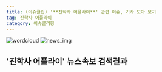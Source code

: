 ```yaml
---
title: (이슈클립) '**진학사 어플라이**' 관련 이슈, 기사 모아 보기
tag: 진학사 어플라이
category: 이슈클리핑
---
```

![wordcloud](https://s3.ap-northeast-2.amazonaws.com/lyrics101-wordcloud/2018-09-28-1538092259.png)
![news_img](https://user-images.githubusercontent.com/42597476/44507050-1206f400-a6e4-11e8-8d98-7ffbfebb353f.png)
## **'**진학사 어플라이**'** 뉴스속보 검색결과

